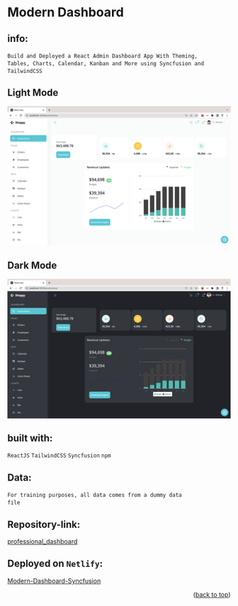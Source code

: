 # Modern Dashboard

## info:
<code>Build and Deployed a React Admin Dashboard App With Theming, Tables, Charts, Calendar, Kanban and More using Syncfusion and TailwindCSS</code>

## Light Mode
![Screenshot Ecommerce_Light](src/data/modern-dashboard-light.png "Ecommerce Light")

## Dark Mode
![Screenshot Ecommerce_Dark](src/data/modern-dashboard-dark.png "Ecommerce Dark")

## built with:
<code>ReactJS</code>
<code>TailwindCSS</code>
<code>Syncfusion</code>
<code>npm</code>

## Data:
<code>For training purposes, all data comes from a dummy data file</code>

## Repository-link:
[professional_dashboard](https://github.com/Borkkris/professional_Dashboard)

## Deployed on <code>Netlify</code>:
[Modern-Dashboard-Syncfusion](https://modern-dashboard-syncfusion.netlify.app)

<p align="right">(<a href="#top">back to top</a>)</p>

